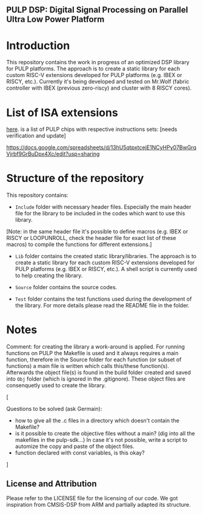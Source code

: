 ## PULP DSP: Digital Signal Processing on Parallel Ultra Low Power Platform

# Introduction

This repository contains the work in progress of an optimized DSP library for PULP platforms. The approach is to create a static library for each custom RISC-V extensions developed for PULP platforms (e.g. IBEX or RISCY, etc.). Currently it's being developed and tested on Mr.Wolf (fabric controller with IBEX (previous zero-riscy) and cluster with 8 RISCY cores).

# List of ISA extensions

[here](https://docs.google.com/spreadsheets/d/13hU5qtpxtcejE1NCyHPy07BwGrqVjrbf9GrBuDpx4Xc/edit?usp=sharing). is a list of PULP chips with respective instructions sets: [needs verification and update]

https://docs.google.com/spreadsheets/d/13hU5qtpxtcejE1NCyHPy07BwGrqVjrbf9GrBuDpx4Xc/edit?usp=sharing

# Structure of the repository

This repository contains:

- `Include` folder with necessary header files. Especially the main header file for the library to be included in the codes which want to use this library.

[Note: in the same header file it's possible to define macros (e.g. IBEX or RISCY or LOOPUNROLL, check the header file for exact list of these macros) to compile the functions for different extensions.]

- `Lib` folder contains the created static library/libraries. The approach is to create a static library for each custom RISC-V extensions developed for PULP platforms (e.g. IBEX or RISCY, etc.). A shell script is currently used to help creating the library.

- `Source` folder contains the source codes.

- `Test` folder contains the test functions used during the development of the library. For more details please read the README file in the folder.

# Notes

Comment: for creating the library a work-around is applied. For running functions on PULP the Makefile is used and it always requires a main function, therefore in the Source folder for each function (or subset of functions) a main file is written which calls this/these function(s). Afterwards the object file(s) is found in the build folder created and saved into `Obj` folder (which is ignored in the .gitignore). These object files are consenquetly used to create the library.

[

Questions to be solved (ask Germain):

- how to give all the .c files in a directory which doesn't contain the Makefile?
- is it possible to create the objective files without a main? (dig into all the makefiles in the pulp-sdk...) In case it's not possible, write a script to automize the copy and paste of the object files.
- function declared with const variables, is this okay?

]


## License and Attribution
Please refer to the LICENSE file for the licensing of our code. 
We got inspiration from CMSIS-DSP from ARM and partially adapted its structure.



